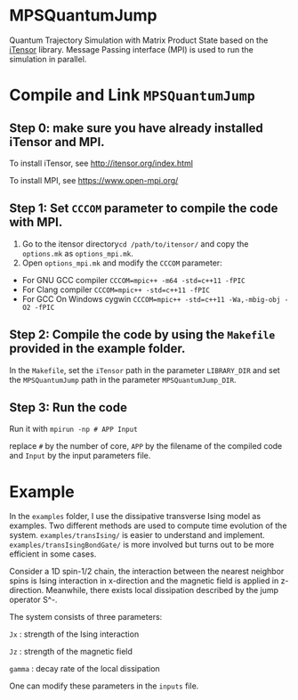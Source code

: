 # MPSQuantumJump
Quantum Trajectory Simulation with Matrix Product State based on the [iTensor](http://itensor.org/index.html) library. 
Message Passing interface (MPI) is used to run the simulation in parallel. 

# Compile and Link `MPSQuantumJump`
## Step 0: make sure you have already installed iTensor and MPI.
To install iTensor, see http://itensor.org/index.html

To install MPI, see https://www.open-mpi.org/

## Step 1: Set `CCCOM` parameter to compile the code with MPI. 
1. Go to the itensor directory`cd /path/to/itensor/` and copy the `options.mk` as `options_mpi.mk`.
2. Open `options_mpi.mk` and modify the `CCCOM` parameter:
* For GNU GCC compiler
`CCCOM=mpic++ -m64 -std=c++11 -fPIC`
* For Clang compiler 
`CCCOM=mpic++ -std=c++11 -fPIC`
* For GCC On Windows cygwin
`CCCOM=mpic++ -std=c++11 -Wa,-mbig-obj -O2 -fPIC`

## Step 2: Compile the code by using the `Makefile` provided in the example folder.
In the `Makefile`, set the `iTensor` path in the parameter `LIBRARY_DIR` and set the `MPSQuantumJump` path in the parameter `MPSQuantumJump_DIR`. 

## Step 3: Run the code
Run it with
`mpirun -np # APP Input`

replace `#` by the number of core, `APP` by the filename of the compiled code and `Input` by the input parameters file.

# Example
In the `examples` folder, I use the dissipative transverse Ising model as examples. 
Two different methods are used to compute time evolution of the system. 
`examples/transIsing/` is easier to understand and implement.
`examples/transIsingBondGate/` is more involved but turns out to be more efficient in some cases. 

Consider a 1D spin-1/2 chain, the interaction between the nearest neighbor spins is Ising interaction in x-direction and the magnetic field is applied in z-direction. Meanwhile, there exists local dissipation described by the jump operator S^-. 

The system consists of three parameters:

`Jx` : strength of the Ising interaction

`Jz` : strength of the magnetic field

`gamma` : decay rate of the local dissipation

One can modify these parameters in the `inputs` file.
